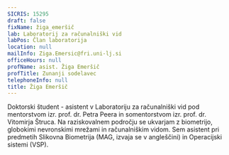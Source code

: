 ```yaml
---
SICRIS: 15295
draft: false
fixName: žiga_emeršič
lab: Laboratorij za računalniški vid
labPos: Član laboratorija
location: null
mailInfo: Ziga.Emersic@fri.uni-lj.si
officeHours: null
profName: asist. Žiga Emeršič
profTitle: Zunanji sodelavec
telephoneInfo: null
title: Žiga Emeršič
---
```



Doktorski študent - asistent v Laboratoriju za računalniški vid pod mentorstvom izr. prof. dr. Petra Peera in somentorstvom izr. prof. dr. Vitomirja Štruca.
Na raziskovalnem področju se ukvarjam z biometrijo, globokimi nevronskimi mrežami in računalniškim vidom.
Sem asistent pri predmetih Slikovna Biometrija (MAG, izvaja se v angleščini) in Operacijski sistemi (VSP).